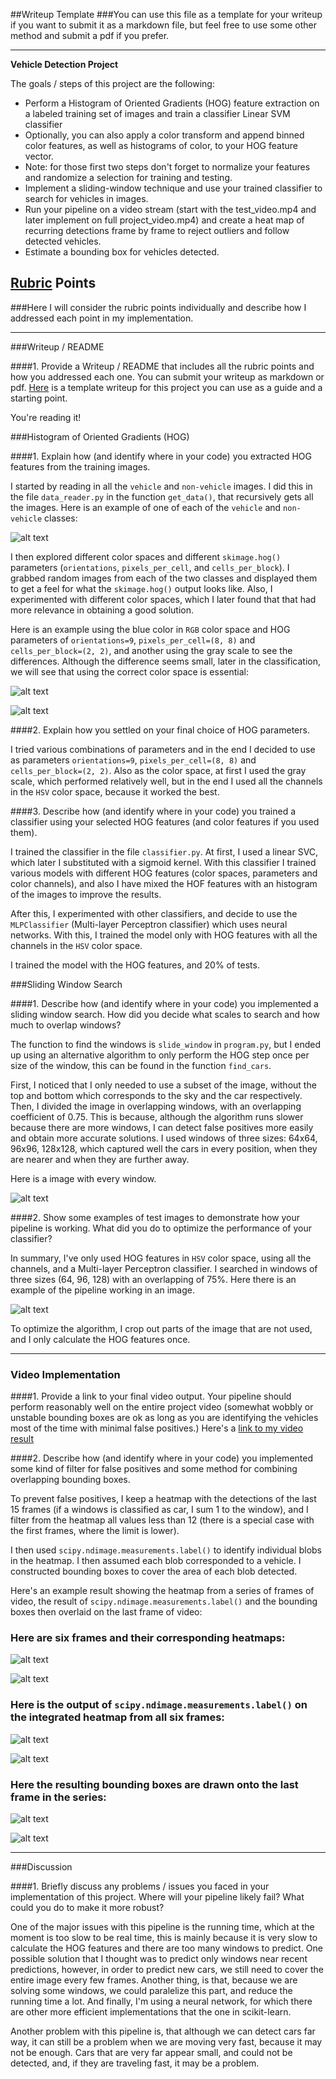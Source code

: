 ##Writeup Template
###You can use this file as a template for your writeup if you want to submit it as a markdown file, but feel free to use some other method and submit a pdf if you prefer.

---

**Vehicle Detection Project**

The goals / steps of this project are the following:

* Perform a Histogram of Oriented Gradients (HOG) feature extraction on a labeled training set of images and train a classifier Linear SVM classifier
* Optionally, you can also apply a color transform and append binned color features, as well as histograms of color, to your HOG feature vector. 
* Note: for those first two steps don't forget to normalize your features and randomize a selection for training and testing.
* Implement a sliding-window technique and use your trained classifier to search for vehicles in images.
* Run your pipeline on a video stream (start with the test_video.mp4 and later implement on full project_video.mp4) and create a heat map of recurring detections frame by frame to reject outliers and follow detected vehicles.
* Estimate a bounding box for vehicles detected.

[//]: # (Image References)
[image1]: ./output_images/car_not_car.jpg
[image2]: ./output_images/hog_example1.jpg
[image3]: ./output_images/hog_example2.jpg
[image4]: ./output_images/sliding_window.jpg
[image5]: ./output_images/example1.jpg
[image6]: ./output_images/heatmap_1.jpg
[image7]: ./output_images/heatmap_2.jpg
[image8]: ./output_images/labels_1.jpg
[image9]: ./output_images/labels_2.jpg
[image10]: ./output_images/examples2.jpg
[image11]: ./output_images/examples3.jpg
[video1]: ./output_videos/project_video.mp4

## [Rubric](https://review.udacity.com/#!/rubrics/513/view) Points
###Here I will consider the rubric points individually and describe how I addressed each point in my implementation.  

---
###Writeup / README

####1. Provide a Writeup / README that includes all the rubric points and how you addressed each one.  You can submit your writeup as markdown or pdf.  [Here](https://github.com/udacity/CarND-Vehicle-Detection/blob/master/writeup_template.md) is a template writeup for this project you can use as a guide and a starting point.  

You're reading it!

###Histogram of Oriented Gradients (HOG)

####1. Explain how (and identify where in your code) you extracted HOG features from the training images.

I started by reading in all the `vehicle` and `non-vehicle` images. I did this in the file `data_reader.py` in the function `get_data()`, that recursively gets all the images. Here is an example of one of each of the `vehicle` and `non-vehicle` classes:

![alt text][image1]

I then explored different color spaces and different `skimage.hog()` parameters (`orientations`, `pixels_per_cell`, and `cells_per_block`).  I grabbed random images from each of the two classes and displayed them to get a feel for what the `skimage.hog()` output looks like. Also, I experimented with different color spaces, which I later found that that had more relevance in obtaining a good solution.

Here is an example using the blue color in `RGB` color space and HOG parameters of `orientations=9`, `pixels_per_cell=(8, 8)` and `cells_per_block=(2, 2)`, and another using the gray scale to see the differences. Although the difference seems small, later in the classification, we will see that using the correct color space is essential:


![alt text][image2]

![alt text][image3]

####2. Explain how you settled on your final choice of HOG parameters.

I tried various combinations of parameters and in the end I decided to use as parameters `orientations=9`, `pixels_per_cell=(8, 8)` and `cells_per_block=(2, 2)`. Also as the color space, at first I used the gray scale, which performed relatively well, but in the end I used all the channels in the `HSV` color space, because it worked the best.

####3. Describe how (and identify where in your code) you trained a classifier using your selected HOG features (and color features if you used them).

I trained the classifier in the file `classifier.py`. At first, I used a linear SVC, which later I substituted with a sigmoid kernel. With this classifier I trained various models with different HOG features (color spaces, parameters and color channels), and also I have mixed the HOF features with an histogram of the images to improve the results.

After this, I experimented with other classifiers, and decide to use the `MLPClassifier` (Multi-layer Perceptron classifier)  which uses neural networks. With this, I trained the model only with HOG features with all the channels in the `HSV` color space.

I trained the model with the HOG features, and 20% of tests.

###Sliding Window Search

####1. Describe how (and identify where in your code) you implemented a sliding window search.  How did you decide what scales to search and how much to overlap windows?

The function to find the windows is `slide_window` in `program.py`, but I ended up using an alternative algorithm to only perform the HOG step once per size of the window, this can be found in the function `find_cars`.

First, I noticed that I only needed to use a subset of the image, without the top and bottom which corresponds to the sky and the car respectively. Then, I divided the image in overlapping windows, with an overlapping coefficient of 0.75. This is because, although the algorithm runs slower because there are more windows, I can detect false positives more easily and obtain more accurate solutions.
I used windows of three sizes: 64x64, 96x96, 128x128, which captured well the cars in every position, when they are nearer and when they are further away.

Here is a image with every window.

![alt text][image4]

####2. Show some examples of test images to demonstrate how your pipeline is working.  What did you do to optimize the performance of your classifier?

In summary, I've only used HOG features in `HSV` color space, using all the channels, and a Multi-layer Perceptron classifier. I searched in windows of three sizes (64, 96, 128) with an overlapping of 75%. Here there is an example of the pipeline working in an image.

![alt text][image5]

To optimize the algorithm, I crop out parts of the image that are not used, and I only calculate the HOG features once.

---

### Video Implementation

####1. Provide a link to your final video output.  Your pipeline should perform reasonably well on the entire project video (somewhat wobbly or unstable bounding boxes are ok as long as you are identifying the vehicles most of the time with minimal false positives.)
Here's a [link to my video result](./output_videos/project_video.mp4)

####2. Describe how (and identify where in your code) you implemented some kind of filter for false positives and some method for combining overlapping bounding boxes.

To prevent false positives, I keep a heatmap with the detections of the last 15 frames (if a windows is classified as car, I sum 1 to the window), and I filter from the heatmap all values less than 12 (there is a special case with the first frames, where the limit is lower).

I then used `scipy.ndimage.measurements.label()` to identify individual blobs in the heatmap.  I then assumed each blob corresponded to a vehicle.  I constructed bounding boxes to cover the area of each blob detected. 

Here's an example result showing the heatmap from a series of frames of video, the result of `scipy.ndimage.measurements.label()` and the bounding boxes then overlaid on the last frame of video:

### Here are six frames and their corresponding heatmaps:

![alt text][image6]

![alt text][image7]

### Here is the output of `scipy.ndimage.measurements.label()` on the integrated heatmap from all six frames:
![alt text][image8]

![alt text][image9]

### Here the resulting bounding boxes are drawn onto the last frame in the series:
![alt text][image10]

![alt text][image11]

---

###Discussion

####1. Briefly discuss any problems / issues you faced in your implementation of this project.  Where will your pipeline likely fail?  What could you do to make it more robust?

One of the major issues with this pipeline is the running time, which at the moment is too slow to be real time, this is mainly because it is very slow to calculate the HOG features and there are too many windows to predict. One possible solution that I thought was to predict only windows near recent predictions, however, in order to predict new cars, we still need to cover the entire image every few frames. Another thing, is that, because we are solving some windows, we could paralelize this part, and reduce the running time a lot. And finally, I'm using a neural network, for which there are other more efficient implementations that the one in scikit-learn.

Another problem with this pipeline is, that although we can detect cars far way, it can still be a problem when we are moving very fast, because it may not be enough. Cars that are very far appear small, and could not be detected, and, if they are traveling fast, it may be a problem.


